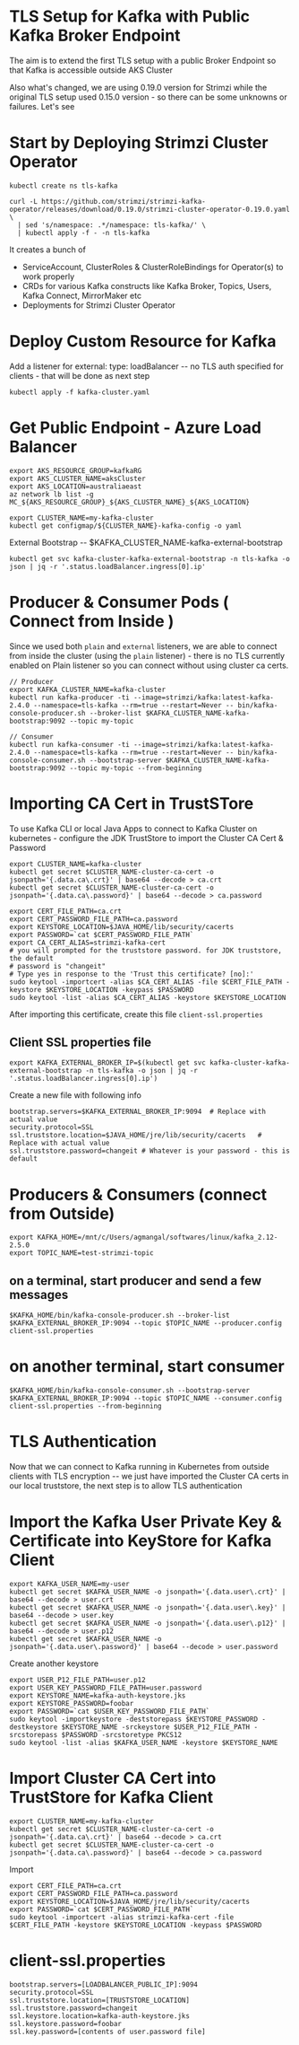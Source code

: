 # TLS Setup for Kafka with Public Kafka Broker Endpoint

The aim is to extend the first TLS setup with a public Broker Endpoint so that Kafka is accessible outside AKS Cluster

Also what's changed, we are using 0.19.0 version for Strimzi while the original TLS setup used 0.15.0 version - so there can be some unknowns or failures. Let's see

# Start by Deploying Strimzi Cluster Operator

```
kubectl create ns tls-kafka

curl -L https://github.com/strimzi/strimzi-kafka-operator/releases/download/0.19.0/strimzi-cluster-operator-0.19.0.yaml \
  | sed 's/namespace: .*/namespace: tls-kafka/' \
  | kubectl apply -f - -n tls-kafka
```

It creates a bunch of 
* ServiceAccount, ClusterRoles & ClusterRoleBindings for Operator(s) to work properly
* CRDs for various Kafka constructs like Kafka Broker, Topics, Users, Kafka Connect, MirrorMaker etc
* Deployments for Strimzi Cluster Operator 


# Deploy Custom Resource for Kafka 

Add a listener for external: type: loadBalancer -- no TLS auth specified for clients - that will be done as next step

```
kubectl apply -f kafka-cluster.yaml
```

# Get Public Endpoint - Azure Load Balancer 

```
export AKS_RESOURCE_GROUP=kafkaRG
export AKS_CLUSTER_NAME=aksCluster
export AKS_LOCATION=australiaeast
az network lb list -g MC_${AKS_RESOURCE_GROUP}_${AKS_CLUSTER_NAME}_${AKS_LOCATION}
```

```
export CLUSTER_NAME=my-kafka-cluster
kubectl get configmap/${CLUSTER_NAME}-kafka-config -o yaml
```
External Bootstrap -- $KAFKA_CLUSTER_NAME-kafka-external-bootstrap 

```
kubectl get svc kafka-cluster-kafka-external-bootstrap -n tls-kafka -o json | jq -r '.status.loadBalancer.ingress[0].ip'
```


# Producer & Consumer Pods ( Connect from Inside )

Since we used both `plain` and `external` listeners, we are able to connect from inside the cluster (using the `plain` listener) - there is no TLS currently enabled on Plain listener so you can connect without using cluster ca certs.

```
// Producer 
export KAFKA_CLUSTER_NAME=kafka-cluster
kubectl run kafka-producer -ti --image=strimzi/kafka:latest-kafka-2.4.0 --namespace=tls-kafka --rm=true --restart=Never -- bin/kafka-console-producer.sh --broker-list $KAFKA_CLUSTER_NAME-kafka-bootstrap:9092 --topic my-topic

// Consumer
kubectl run kafka-consumer -ti --image=strimzi/kafka:latest-kafka-2.4.0 --namespace=tls-kafka --rm=true --restart=Never -- bin/kafka-console-consumer.sh --bootstrap-server $KAFKA_CLUSTER_NAME-kafka-bootstrap:9092 --topic my-topic --from-beginning
```

# Importing CA Cert in TrustSTore 

To use Kafka CLI or local Java Apps to connect to Kafka Cluster on kubernetes - configure the JDK TrustStore to import the Cluster CA Cert & Password 

```
export CLUSTER_NAME=kafka-cluster
kubectl get secret $CLUSTER_NAME-cluster-ca-cert -o jsonpath='{.data.ca\.crt}' | base64 --decode > ca.crt
kubectl get secret $CLUSTER_NAME-cluster-ca-cert -o jsonpath='{.data.ca\.password}' | base64 --decode > ca.password
```

```
export CERT_FILE_PATH=ca.crt
export CERT_PASSWORD_FILE_PATH=ca.password
export KEYSTORE_LOCATION=$JAVA_HOME/lib/security/cacerts
export PASSWORD=`cat $CERT_PASSWORD_FILE_PATH`
export CA_CERT_ALIAS=strimzi-kafka-cert
# you will prompted for the truststore password. for JDK truststore, the default 
# password is "changeit"
# Type yes in response to the 'Trust this certificate? [no]:'
sudo keytool -importcert -alias $CA_CERT_ALIAS -file $CERT_FILE_PATH -keystore $KEYSTORE_LOCATION -keypass $PASSWORD
sudo keytool -list -alias $CA_CERT_ALIAS -keystore $KEYSTORE_LOCATION
```

After importing this certificate, create this file `client-ssl.properties`

## Client SSL properties file 

```
export KAFKA_EXTERNAL_BROKER_IP=$(kubectl get svc kafka-cluster-kafka-external-bootstrap -n tls-kafka -o json | jq -r '.status.loadBalancer.ingress[0].ip')
```

Create a new file with following info
```
bootstrap.servers=$KAFKA_EXTERNAL_BROKER_IP:9094  # Replace with actual value
security.protocol=SSL
ssl.truststore.location=$JAVA_HOME/jre/lib/security/cacerts   # Replace with actual value
ssl.truststore.password=changeit # Whatever is your password - this is default
```

# Producers & Consumers (connect from Outside)

```
export KAFKA_HOME=/mnt/c/Users/agmangal/softwares/linux/kafka_2.12-2.5.0
export TOPIC_NAME=test-strimzi-topic
```

## on a terminal, start producer and send a few messages
```
$KAFKA_HOME/bin/kafka-console-producer.sh --broker-list $KAFKA_EXTERNAL_BROKER_IP:9094 --topic $TOPIC_NAME --producer.config client-ssl.properties
```
# on another terminal, start consumer
```
$KAFKA_HOME/bin/kafka-console-consumer.sh --bootstrap-server $KAFKA_EXTERNAL_BROKER_IP:9094 --topic $TOPIC_NAME --consumer.config client-ssl.properties --from-beginning
```

# TLS Authentication

Now that we can connect to Kafka running in Kubernetes from outside clients with TLS encryption -- we just have imported the Cluster CA certs in our local truststore, the next step is to allow TLS authentication

# Import the Kafka User Private Key & Certificate into KeyStore for Kafka Client

```
export KAFKA_USER_NAME=my-user
kubectl get secret $KAFKA_USER_NAME -o jsonpath='{.data.user\.crt}' | base64 --decode > user.crt
kubectl get secret $KAFKA_USER_NAME -o jsonpath='{.data.user\.key}' | base64 --decode > user.key
kubectl get secret $KAFKA_USER_NAME -o jsonpath='{.data.user\.p12}' | base64 --decode > user.p12
kubectl get secret $KAFKA_USER_NAME -o jsonpath='{.data.user\.password}' | base64 --decode > user.password
```

Create another keystore

```
export USER_P12_FILE_PATH=user.p12
export USER_KEY_PASSWORD_FILE_PATH=user.password
export KEYSTORE_NAME=kafka-auth-keystore.jks
export KEYSTORE_PASSWORD=foobar
export PASSWORD=`cat $USER_KEY_PASSWORD_FILE_PATH`
sudo keytool -importkeystore -deststorepass $KEYSTORE_PASSWORD -destkeystore $KEYSTORE_NAME -srckeystore $USER_P12_FILE_PATH -srcstorepass $PASSWORD -srcstoretype PKCS12
sudo keytool -list -alias $KAFKA_USER_NAME -keystore $KEYSTORE_NAME
```

# Import Cluster CA Cert into TrustStore for Kafka Client

```
export CLUSTER_NAME=my-kafka-cluster
kubectl get secret $CLUSTER_NAME-cluster-ca-cert -o jsonpath='{.data.ca\.crt}' | base64 --decode > ca.crt
kubectl get secret $CLUSTER_NAME-cluster-ca-cert -o jsonpath='{.data.ca\.password}' | base64 --decode > ca.password
```

Import

```
export CERT_FILE_PATH=ca.crt
export CERT_PASSWORD_FILE_PATH=ca.password
export KEYSTORE_LOCATION=$JAVA_HOME/jre/lib/security/cacerts
export PASSWORD=`cat $CERT_PASSWORD_FILE_PATH`
sudo keytool -importcert -alias strimzi-kafka-cert -file $CERT_FILE_PATH -keystore $KEYSTORE_LOCATION -keypass $PASSWORD
```

# client-ssl.properties

```
bootstrap.servers=[LOADBALANCER_PUBLIC_IP]:9094
security.protocol=SSL
ssl.truststore.location=[TRUSTSTORE_LOCATION]
ssl.truststore.password=changeit
ssl.keystore.location=kafka-auth-keystore.jks
ssl.keystore.password=foobar
ssl.key.password=[contents of user.password file]
```